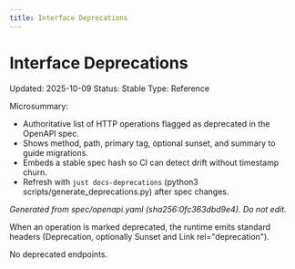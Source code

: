 ```yaml
---
title: Interface Deprecations
---
```


<!-- generated by scripts/generate_deprecations.py; do not edit by hand (source ts: 2025-10-09T12:42:46+02:00) -->

# Interface Deprecations

Updated: 2025-10-09
Status: Stable
Type: Reference

Microsummary:
- Authoritative list of HTTP operations flagged as deprecated in the OpenAPI spec.
- Shows method, path, primary tag, optional sunset, and summary to guide migrations.
- Embeds a stable spec hash so CI can detect drift without timestamp churn.
- Refresh with `just docs-deprecations` (python3 scripts/generate_deprecations.py) after spec changes.

_Generated from spec/openapi.yaml (sha256:0fc363dbd9e4). Do not edit._

When an operation is marked deprecated, the runtime emits standard headers (Deprecation, optionally Sunset and Link rel="deprecation").

No deprecated endpoints.
